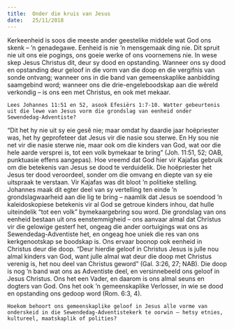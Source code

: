 ```yaml
---
title:  Onder die kruis van Jesus
date:   25/11/2018
---
```


Kerkeenheid is soos die meeste ander geestelike middele wat God ons skenk – ’n genadegawe. Eenheid is nie ’n mensgemaak ding nie. Dit spruit nie uit ons eie pogings, ons goeie werke of ons voornemens nie. In wese skep Jesus Christus dit, deur sy dood en opstanding. Wanneer ons sy dood en opstanding deur geloof in die vorm van die doop en die vergifnis van sonde ontvang; wanneer ons in die band van gemeenskaplike aanbidding saamgebind word; wanneer ons die drie-engeleboodskap aan die wêreld verkondig – is ons een met Christus, en ook met mekaar. 

`Lees Johannes 11:51 en 52, asook Efesiërs 1:7-10. Watter gebeurtenis uit die lewe van Jesus vorm die grondslag van eenheid onder Sewendedag-Adventiste?` 

“Dit het hy nie uit sy eie gesê nie; maar omdat hy daardie jaar hoëpriester was, het hy geprofeteer dat Jesus vir die nasie sou sterwe. En Hy sou nie net vir die nasie sterwe nie, maar ook om die kinders van God, wat oor die hele aarde versprei is, tot een volk bymekaar te bring” (Joh. 11:51, 52; OAB, punktuasie effens aangepas). Hoe vreemd dat God hier vir Kajafas gebruik om die betekenis van Jesus se dood te verduidelik. Die hoëpriester het Jesus ter dood veroordeel, sonder om die omvang en diepte van sy eie uitspraak te verstaan. Vir Kajafas was dit bloot ’n politieke stelling. Johannes maak dit egter deel van sy vertelling ten einde ’n grondslagwaarheid aan die lig te bring – naamlik dat Jesus se soendood ’n kaleidoskopiese betekenis vir al God se getroue kinders inhou, dat hulle uiteindelik “tot een volk” bymekaargebring sou word. Die grondslag van ons eenheid bestaan uit ons eenstemmigheid – ons aanvaar almal dat Christus vir die gelowige gesterf het, ongeag die ander oortuigings wat ons as Sewendedag-Adventiste het, en ongeag hoe uniek die res van ons kerkgenootskap se boodskap is. Ons ervaar boonop ook eenheid in Christus deur die doop. “Deur hierdie geloof in Christus Jesus is julle nou almal kinders van God, want julle almal wat deur die doop met Christus verenig is, het nou deel van Christus geword” (Gal. 3:26, 27; NAB). Die doop is nog ’n band wat ons as Adventiste deel, en versinnebeeld ons geloof in Jesus Christus. Ons het een Vader, en daarom is ons almal seuns en dogters van God. Ons het ook ’n gemeenskaplike Verlosser, in wie se dood en opstanding ons gedoop word (Rom. 6:3, 4). 

`Hoekom behoort ons gemeenskaplike geloof in Jesus alle vorme van onderskeid in die Sewendedag-Adventistekerk te oorwin – hetsy etnies, kultureel, maatskaplik of polities?`
